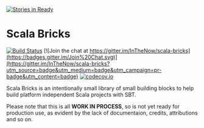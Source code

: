 [![Stories in Ready](https://badge.waffle.io/InTheNow/scala-bricks.png?label=ready&title=Ready)](https://waffle.io/InTheNow/scala-bricks)
# Scala Bricks

[![Build Status](https://api.travis-ci.org/InTheNow/scala-bricks.png)](https://travis-ci.org/InTheNow/scala-bricks)
[![Join the chat at
https://gitter.im/InTheNow/scala-bricks](https://badges.gitter.im/Join%20Chat.svg)](https://gitter.im/InTheNow/scala-bricks?utm_source=badge&utm_medium=badge&utm_campaign=pr-badge&utm_content=badge)
[![codecov.io](http://codecov.io/github/InTheNow/scala-bricks/coverage.svg?branch=master)](http://codecov.io/github/InTheNow/scala-bricks?branch=master)

Scala Bricks is an intentionally small library of small building blocks to help build platform independent Scala projects with SBT.

Please note that this is all __WORK IN PROCESS__, so is not yet ready for production use, as evident by the lack of documentaion, credits, attributions and so on. 
